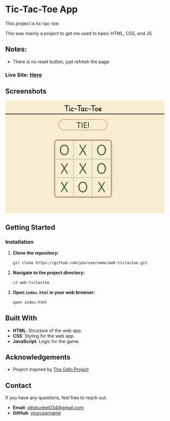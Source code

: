 # Tic-Tac-Toe App

This project is tic-tac-toe.  

This was mainly a project to get me used to basic HTML, CSS, and JS

## Notes:
  - There is no reset button, just refresh the page

### Live Site: [Here](https://ottokunkel.github.io/web-tictactoe/)

## Screenshots

<img src="./assets/game_image.png" alt="Game Screenshot" width="500">


## Getting Started

### Installation

1. **Clone the repository:**

    ```sh
    git clone https://github.com/yourusername/web-tictactoe.git
    ```

2. **Navigate to the project directory:**

    ```sh
    cd web-tictactoe
    ```

3. **Open `index.html` in your web browser:**

    ```sh
    open index.html
    ```


## Built With

- **HTML**: Structure of the web app.
- **CSS**: Styling for the web app.
- **JavaScript**: Logic for the game.

## Acknowledgements

- Project inspired by [The Odin Project](https://www.theodinproject.com/)

## Contact

If you have any questions, feel free to reach out:

- **Email**: ottokunkel034@gmail.com 
- **GitHub**: [yourusername](https://github.com/ottokunkel)
